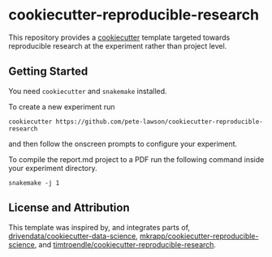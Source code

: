 # cookiecutter-reproducible-research

This repository provides a [cookiecutter](http://cookiecutter.readthedocs.io) template targeted towards reproducible research at the experiment rather than project level. 

## Getting Started

You need `cookiecutter` and `snakemake` installed. 

To create a new experiment run 

```
cookiecutter https://github.com/pete-lawson/cookiecutter-reproducible-research
```
and then follow the onscreen prompts to configure your experiment.

To compile the report.md project to a PDF run the following command inside your experiment directory.

```
snakemake -j 1
```
## License and Attribution
This template was inspired by, and integrates parts of, [drivendata/cookiecutter-data-science](http://drivendata.github.io/cookiecutter-data-science/), [mkrapp/cookiecutter-reproducible-science](https://github.com/mkrapp/cookiecutter-reproducible-science), and [timtroendle/cookiecutter-reproducible-research](https://github.com/timtroendle/cookiecutter-reproducible-research).

